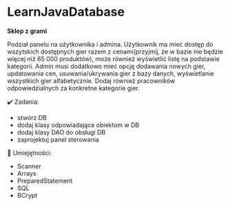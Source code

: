 # LearnJavaDatabase

**Sklep z grami**

Podział panelu na użytkownika i admina. Użytkownik ma mieć dostęp do wszytskich dostępnych gier razem z cenami(przyjmij, że w bazie nie będzie więcej niż 65 000 produktów), 
może również wyświetlić listę na podstawie kategorii. Admin musi dodatkowo mieć opcję dodawania nowych gier, updatowania cen, usuwania/ukrywania gier z bazy danych, 
wyświetlanie wszystkich gier alfabetycznie. Dodaj również pracowników odpowiedzialnych za konkretne kategorie gier.

:heavy_check_mark: Zadania:
- stwórz DB
- dodaj klasy odpowiadające obiektom w DB
- dodaj klasy DAO do obsługi DB 
- zaprojektuj panel sterowania

:open_book: Umiejętności: 
- Scanner
- Arrays
- PreparedStatement
- SQL
- BCrypt
